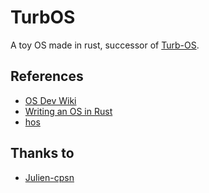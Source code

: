 # TurbOS

A toy OS made in rust, successor of [Turb-OS](https://github.com/i5-650/turb-os).


## References

- [OS Dev Wiki](https://wiki.osdev.org/Expanded_Main_Page)
- [Writing an OS in Rust](https://os.phil-opp.com/)
- [hos](https://github.com/bsgbryan/hos)

## Thanks to

- [Julien-cpsn](https://github.com/Julien-cpsn)

